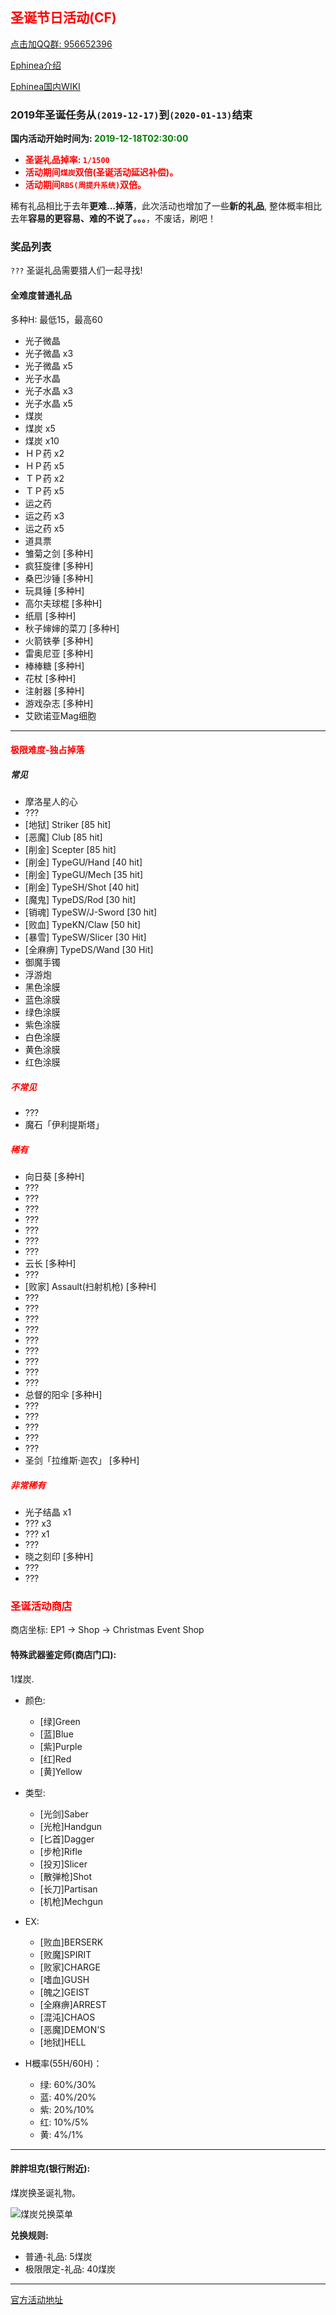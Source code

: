 ## <span style="color:red">圣诞节日活动(CF)</span>

<div>
    <a target="_blank"
       href="//shang.qq.com/wpa/qunwpa?idkey=95996b984b761d905d2d05e0ce765fa9ff720cfa9e6dbcde50fd179cd8867808">点击加QQ群: 956652396</a>
</div>

[Ephinea介绍](https://ephinea4haven.github.io/ephinea.html)

[Ephinea国内WIKI](https://ephinea4haven.github.io)

### 2019年圣诞任务从`(2019-12-17)`到`(2020-01-13)`结束

**国内活动开始时间为: <span style="color:green">2019-12-18T02:30:00</span>**

- <span style="font-weight: bolder;color:red">圣诞礼品掉率: `1/1500` </span>
- <span style="font-weight: bolder;color:red">活动期间`煤炭`双倍(圣诞活动延迟补偿)。</span>
- <span style="font-weight: bolder;color:red">活动期间`RBS(周提升系统)`双倍。</span>

稀有礼品相比于去年**更难...掉落**，此次活动也增加了一些**新的礼品**, 
整体概率相比去年**容易的更容易、难的不说了。。。**，不废话，刷吧！

### 奖品列表
 `???` 圣诞礼品需要猎人们一起寻找!
 
#### 全难度普通礼品
 多种H: 最低15，最高60
 
* 光子微晶
* 光子微晶 x3
* 光子微晶 x5
* 光子水晶
* 光子水晶 x3
* 光子水晶 x5
* 煤炭
* 煤炭 x5
* 煤炭 x10
* ＨＰ药 x2
* ＨＰ药 x5
* ＴＰ药 x2
* ＴＰ药 x5
* 运之药
* 运之药 x3
* 运之药 x5
* 道具票
* 雏菊之剑 [多种H]
* 疯狂旋律 [多种H]
* 桑巴沙锤 [多种H]
* 玩具锤 [多种H]
* 高尔夫球棍 [多种H]
* 纸扇 [多种H]
* 秋子婶婶的菜刀 [多种H]
* 火箭铁拳 [多种H]
* 雷奥尼亚 [多种H]
* 棒棒糖 [多种H]
* 花杖 [多种H]
* 注射器 [多种H]
* 游戏杂志 [多种H]
* 艾欧诺亚Mag细胞

--- 

#### <span style="color:red">极限难度-独占掉落</span>

##### 常见

* 摩洛星人的心
* ???
* [地狱] Striker [85 hit]
* [恶魔] Club [85 hit]
* [削金] Scepter [85 hit]
* [削金] TypeGU/Hand [40 hit]
* [削金] TypeGU/Mech [35 hit]
* [削金] TypeSH/Shot [40 hit]
* [魔鬼] TypeDS/Rod [30 hit]
* [销魂] TypeSW/J-Sword [30 hit]
* [败血] TypeKN/Claw [50 hit]
* [暴雪] TypeSW/Slicer [30 Hit]
* [全麻痹] TypeDS/Wand [30 Hit]
* 御魔手镯
* 浮游炮
* 黑色涂膜
* 蓝色涂膜
* 绿色涂膜
* 紫色涂膜
* 白色涂膜
* 黄色涂膜
* 红色涂膜

##### <span style="color:red">不常见</span>

* ???
* 魔石「伊利提斯塔」

##### <span style="color:red">稀有</span>

* 向日葵 [多种H]
* ???
* ???
* ???
* ???
* ???
* ???
* ???
* 云长 [多种H]
* ???
* [败家] Assault(扫射机枪) [多种H]
* ???
* ???
* ???
* ???
* ???
* ???
* ???
* ???
* ???
* 总督的阳伞 [多种H]
* ???
* ???
* ???
* ???
* ???
* 圣剑「拉维斯·迦农」 [多种H]


##### <span style="color:red">非常稀有</span>

* 光子结晶 x1
* ??? x3
* ??? x1
* ??? 
* 晓之刻印 [多种H]
* ???
* ???

### <span style="color:red">圣诞活动商店</span>
   商店坐标: EP1 -> Shop -> Christmas Event Shop

#### 特殊武器鉴定师(商店门口):

   1煤炭.

- 颜色: 
    - [绿]Green
    - [蓝]Blue
    - [紫]Purple
    - [红]Red
    - [黄]Yellow
- 类型: 
    - [光剑]Saber
    - [光枪]Handgun
    - [匕首]Dagger
    - [步枪]Rifle
    - [投刃]Slicer
    - [散弹枪]Shot
    - [长刀]Partisan
    - [机枪]Mechgun
- EX: 
    - [败血]BERSERK
    - [败魔]SPIRIT
    - [败家]CHARGE
    - [嗜血]GUSH
    - [魄之]GEIST
    - [全麻痹]ARREST
    - [混沌]CHAOS
    - [恶魔]DEMON'S
    - [地狱]HELL

- H概率(55H/60H)：

   - 绿: 60%/30%
   - 蓝: 40%/20%
   - 紫: 20%/10%
   - 红: 10%/5%
   - 黄: 4%/1%

--- 

#### 胖胖坦克(银行附近):

   煤炭换圣诞礼物。
   
   ![煤炭兑换菜单](../static/img/coalexchange.png)

**兑换规则:**

- 普通-礼品: 5煤炭
- 极限限定-礼品: 40煤炭

---

[官方活动地址](https://www.pioneer2.net/community/threads/ephinea-christmas-2019.16501/)






